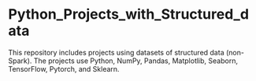 # Python_Projects_with_Structured_data
This repository includes projects using datasets of structured data (non-Spark). The projects use Python, NumPy, Pandas, Matplotlib, Seaborn, TensorFlow, Pytorch, and Sklearn.
